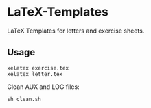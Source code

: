 # LaTeX-Templates

LaTeX Templates for letters and exercise sheets.

## Usage

```
xelatex exercise.tex
xelatex letter.tex
```

Clean AUX and LOG files:

```
sh clean.sh
```

